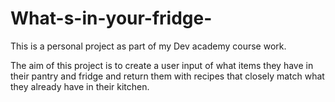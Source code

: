 # What-s-in-your-fridge-

This is a personal project as part of my Dev academy course work.

The aim of this project is to create a user input of what items they have in their pantry and fridge and return them with recipes that closely match what they already have in their kitchen.
